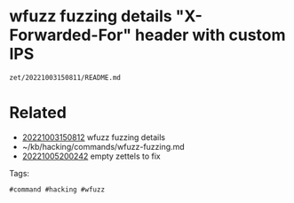 # wfuzz fuzzing details "X-Forwarded-For" header with custom IPS

` zet/20221003150811/README.md `

# Related

- [20221003150812](/zet/20221003150812/README.md) wfuzz fuzzing details
- ~/kb/hacking/commands/wfuzz-fuzzing.md
- [20221005200242](/zet/20221005200242/README.md) empty zettels to fix

Tags:

    #command #hacking #wfuzz 
